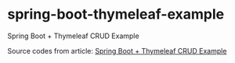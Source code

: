 # spring-boot-thymeleaf-example
Spring Boot + Thymeleaf CRUD Example

Source codes from article:
[Spring Boot + Thymeleaf CRUD Example](https://www.dariawan.com/tutorials/spring/spring-boot-thymeleaf-crud-example/)
